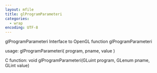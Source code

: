 ```yaml
---
layout: mfile
title: glProgramParameteri
categories:
  - wrap
encoding: UTF-8
---
```


glProgramParameteri  Interface to OpenGL function glProgramParameteri

usage:  glProgramParameteri( program, pname, value )

C function:  void glProgramParameteri(GLuint program, GLenum pname, GLint value)